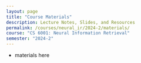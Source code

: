```yaml
---
layout: page
title: "Course Materials"
description: Lecture Notes, Slides, and Resources
permalink: /courses/neural_ir/2024-2/materials/
course: "CS 6001: Neural Information Retrieval"
semester: "2024-2"
---
```


- materials here
